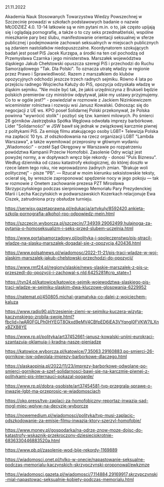 21.11.2022

Akademia Nauk Stosowanych Towarzystwa Wiedzy Powszechnej w Szczecinie prowadzi w szkołach podstawowych badanie o nazwie MŁODZIEŻ 4.0. 13-14 latkowie są w nim pytani m.in. o to, jak często upijają się i oglądają pornografię, a także o to czy seks przedmałżeński, wspólne mieszkanie pary bez ślubu, manifestowanie orientacji seksualnej w sferze publicznej i podejmowanie zachowań seksualnych w miejscach publicznych są zdaniem nastolatków niedopuszczalne. Koordynatorem szokujących badań jest poseł PiS Jacek Kurzępa, a środki na ten cel pochodzą od Przemysława Czarnka i jego ministerstwa. Marszałek województwa śląskiego Jakub Chełstowski opuszcza szeregi PiS i przechodzi do Ruchu Samorządowego "Tak. Dla Polski". To oznacza utratę władzy w regionie przez Prawo i Sprawiedliwość. Razem z marszałkiem do klubów opozycyjnych odchodzi jeszcze trzech radnych sejmiku. Równo 4 lata po przejściu radnego Wojciecha Kałuży do PiS, opozycja odzyskała władzę w śląskim sejmiku. "Nie może być tak, że jakiś urzędniczyna z Brukseli będzie polskich premierów czy ministrów odpytywał, jakie my ustawy przyjmujemy. Co to w ogóle jest?" - powiedział w rozmowie z Jackiem Nizinkiewiczem wiceminister rolnictwa i rozwoju wsi Janusz Kowalski. Odnosząc się do negocjacji z UE ws. KPO poseł Solidarnej Polski przekonywał, że Polska powinna "wywrócić stolik" i pozbyć się tzw. kamieni milowych. Po śmierci 26 górników Jastrzębska Spółka Węglowa odwołała imprezy barbórkowe. Lider "Solidarności" w JSW bawił się jednak w związkowej karczmie piwnej z politykami PiS. Za emisję filmu atakującego osoby LGBT+ Telewizja Polska ma zapłacić 10 tys. zł odszkodowania na rzecz organizacji LGBT "Lambda Warszawa", a także wyemitować przeprosiny w głównym wydaniu „Wiadomości" - orzekł Sąd Okręgowy w Warszawie po rozpatrzeniu powództwa Kampanii Przeciw Homofobii. Zasolenie Odry wciąż jest powyżej normy, a w dopływach wręcz bije rekordy - donosi "Puls Biznesu". Według dziennika od czasu katastrofy ekologicznej, do której doszło w rzece latem tego roku, nie wprowadzono żadnych zmian. "Brakuje woli politycznej" - pisze "PB". — Rzucał w moim kierunku seksistowskie teksty, ocierał się, by wreszcie zaproponować spędzenie nocy w jego pokoju — tak w rozmowie z Onetem zachowanie prezesa PZT Mirosława Skrzypczyńskiego podczas sierpniowego Memoriału Pary Prezydenckiej Marii i Lecha Kaczyńskich w podwarszawskich Kozerkach relacjonuje Ewa Ciszek, zatrudniona przy obsłudze turnieju.

https://serwisy.gazetaprawna.pl/edukacja/artykuly/8592420,ankieta-szkola-pornografia-alkohol-rpo-odpowiedz-mein.html

https://szczecin.wyborcza.pl/szczecin/7,34939,29062499,hulajnoga-za-pytania-o-homoseksualizm-i-seks-przed-slubem-uczelnia.html

https://www.portalsamorzadowy.pl/polityka-i-spoleczenstwo/pis-stracil-wladze-na-slasku-marszalek-dogadal-sie-z-opozycja,420436.html

https://www.polsatnews.pl/wiadomosc/2022-11-21/pis-traci-wladze-w-woj-slaskim-marszalek-jakub-chelstowski-przechodzi-do-opozycji/

https://www.rmf24.pl/regiony/slaskie/news-slaskie-marszalek-z-pis-u-przeszedl-do-opozycji-i-zachowal-s,nId,6425281#crp_state=1

https://tvn24.pl/katowice/katowice-sejmik-wojewodztwa-slaskiego-pis-traci-wladze-w-sejmiku-slaskim-dwa-kluczowe-glosowania-6229952

https://natemat.pl/450805,michal-gramatyka-co-dalej-z-wojciechem-kaluza

https://www.radio90.pl/trzesienie-ziemi-w-sejmiku-kuczera-wizyta-kaczynskiego-zrobila-swoje.html?fbclid=IwAR0FGLPh0HYEGT8Okxd9eMV4CBfpED6jEA3VYqngI0FVKW7ILXnxBZXB8YE

https://www.rp.pl/polityka/art37452661-janusz-kowalski-unijni-eurokraci-szantazuja-oklamuja-i-kradna-nasze-pieniadze

https://katowice.wyborcza.pl/katowice/7,35063,29160883,po-smierci-26-gornikow-jsw-odwolala-imprezy-barborkowe-dlaczego.html

https://slaskaopinia.pl/2022/11/23/imprezy-barborkowe-odwolane-po-smierci-gornikow-a-szef-solidarnosci-bawi-sie-na-karczmie-piwnej-z-politykami-pis-internauci-pokazal-pogarde/

https://www.rp.pl/dobra-osobiste/art37454581-tvp-przegrala-sprawe-o-inwazje-lgbt-ma-przeprosic-w-wiadomosciach

https://oko.press/tvp-zaplaci-za-homofobiczny-reportaz-inwazja-sad-mogl-miec-wplyw-na-decyzje-wyborcze

https://nowemedium.pl/wiadomosci/polityka/tvp-musi-zaplacic-odszkodowanie-za-emisje-filmu-inwazja-ktory-szerzyl-homofobie/

https://www.money.pl/gospodarka/na-odrze-znow-moze-dojsc-do-katastrofy-wskaznik-przekroczony-dziesieciokrotnie-6836330446883520a.html

https://www.pb.pl/zasolenie-wod-bije-rekordy-1169889

https://wiadomosci.onet.pl/tylko-w-onecie/napastowanie-seksualne-podczas-memorialu-kaczynskich-skrzypczynski-proponowal/ewkzmze

https://wiadomosci.gazeta.pl/wiadomosci/7,114884,29169917,skrzypczynski-mial-napastowac-seksualnie-kobiety-podczas-memorialu.html